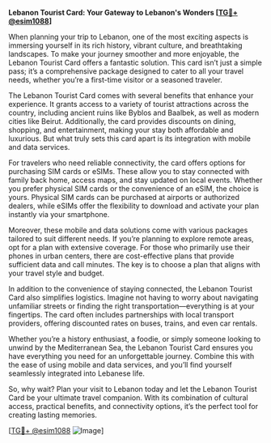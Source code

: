 **Lebanon Tourist Card: Your Gateway to Lebanon's Wonders [[TG💪+ @esim1088](https://t.me/s/esim1088)]**

When planning your trip to Lebanon, one of the most exciting aspects is immersing yourself in its rich history, vibrant culture, and breathtaking landscapes. To make your journey smoother and more enjoyable, the Lebanon Tourist Card offers a fantastic solution. This card isn’t just a simple pass; it’s a comprehensive package designed to cater to all your travel needs, whether you’re a first-time visitor or a seasoned traveler.

The Lebanon Tourist Card comes with several benefits that enhance your experience. It grants access to a variety of tourist attractions across the country, including ancient ruins like Byblos and Baalbek, as well as modern cities like Beirut. Additionally, the card provides discounts on dining, shopping, and entertainment, making your stay both affordable and luxurious. But what truly sets this card apart is its integration with mobile and data services. 

For travelers who need reliable connectivity, the card offers options for purchasing SIM cards or eSIMs. These allow you to stay connected with family back home, access maps, and stay updated on local events. Whether you prefer physical SIM cards or the convenience of an eSIM, the choice is yours. Physical SIM cards can be purchased at airports or authorized dealers, while eSIMs offer the flexibility to download and activate your plan instantly via your smartphone. 

Moreover, these mobile and data solutions come with various packages tailored to suit different needs. If you’re planning to explore remote areas, opt for a plan with extensive coverage. For those who primarily use their phones in urban centers, there are cost-effective plans that provide sufficient data and call minutes. The key is to choose a plan that aligns with your travel style and budget.

In addition to the convenience of staying connected, the Lebanon Tourist Card also simplifies logistics. Imagine not having to worry about navigating unfamiliar streets or finding the right transportation—everything is at your fingertips. The card often includes partnerships with local transport providers, offering discounted rates on buses, trains, and even car rentals.

Whether you’re a history enthusiast, a foodie, or simply someone looking to unwind by the Mediterranean Sea, the Lebanon Tourist Card ensures you have everything you need for an unforgettable journey. Combine this with the ease of using mobile and data services, and you’ll find yourself seamlessly integrated into Lebanese life.

So, why wait? Plan your visit to Lebanon today and let the Lebanon Tourist Card be your ultimate travel companion. With its combination of cultural access, practical benefits, and connectivity options, it’s the perfect tool for creating lasting memories.

[[TG💪+ @esim1088](https://t.me/s/esim1088) ![Image](https://i.postimg.cc/Y0z9fWf4/image.png)]